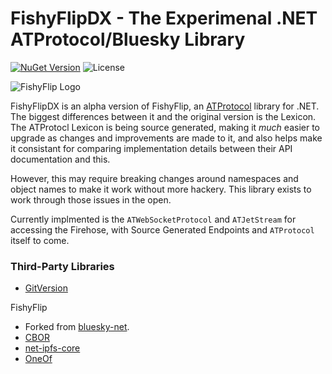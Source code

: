 # FishyFlipDX - The Experimenal .NET ATProtocol/Bluesky Library

[![NuGet Version](https://img.shields.io/nuget/v/FishyFlipDX.svg)](https://www.nuget.org/packages/FishyFlipDX/) ![License](https://img.shields.io/badge/License-MIT-blue.svg)

![FishyFlip Logo](https://user-images.githubusercontent.com/898335/253740405-4b0ae177-cc49-4c26-b6b0-ab8e835a0e62.png)

FishyFlipDX is an alpha version of FishyFlip, an [ATProtocol](https://atproto.com/) library for .NET. The biggest differences between it and the original version is the Lexicon. The ATProtocl Lexicon is being source generated, making it _much_ easier to upgrade as changes and improvements are made to it, and also helps make it consistant for comparing implementation details between their API documentation and this.

However, this may require breaking changes around namespaces and object names to make it work without more hackery. This library exists to work through those issues in the open.

Currently implmented is the `ATWebSocketProtocol` and `ATJetStream` for accessing the Firehose, with Source Generated Endpoints and `ATProtocol` itself to come.


### Third-Party Libraries

- [GitVersion](https://github.com/GitTools/GitVersion)

FishyFlip

- Forked from [bluesky-net](https://github.com/dariogriffo/bluesky-net).
- [CBOR](https://github.com/peteroupc/CBOR)
- [net-ipfs-core](https://github.com/ipfs-shipyard/net-ipfs-core)
- [OneOf](https://github.com/mcintyre321/OneOf)